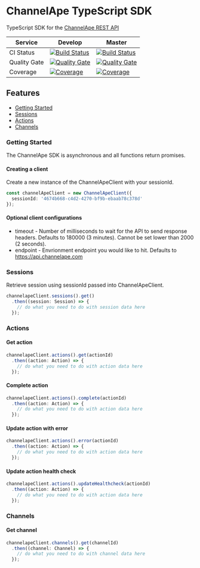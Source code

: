 # ChannelApe TypeScript SDK

TypeScript SDK for the [ChannelApe REST API](https://docs.channelape.io/)

| Service   | Develop | Master |
|-----------|---------|--------|
| CI Status | [![Build Status](https://travis-ci.org/ChannelApe/channelape-typescript-sdk.svg?branch=develop)](https://travis-ci.org/ChannelApe/channelape-typescript-sdk) | [![Build Status](https://travis-ci.org/ChannelApe/channelape-typescript-sdk.svg?branch=master)](https://travis-ci.org/ChannelApe/channelape-typescript-sdk) |
| Quality Gate | [![Quality Gate](https://sonarcloud.io/api/project_badges/measure?project=channelape-typescript-sdk&branch=develop&metric=alert_status)](https://sonarcloud.io/dashboard?id=channelape-typescript-sdk) | [![Quality Gate](https://sonarcloud.io/api/project_badges/measure?project=channelape-typescript-sdk&branch=master&metric=alert_status)](https://sonarcloud.io/dashboard?id=channelape-typescript-sdk) |
| Coverage | [![Coverage](https://sonarcloud.io/api/project_badges/measure?project=channelape-typescript-sdk&branch=develop&metric=coverage)](https://sonarcloud.io/dashboard?id=channelape-typescript-sdk) | [![Coverage](https://sonarcloud.io/api/project_badges/measure?project=channelape-typescript-sdk&branch=master&metric=coverage)](https://sonarcloud.io/dashboard?id=channelape-typescript-sdk) |

## Features
- [Getting Started](#getting-started)
- [Sessions](#sessions)
- [Actions](#actions)
- [Channels](#channels)

### Getting Started

The ChannelApe SDK is asynchronous and all functions return promises.

#### Creating a client

Create a new instance of the ChannelApeClient with your sessionId.

```typescript
const channelApeClient = new ChannelApeClient({
  sessionId: '4674b668-c4d2-4270-bf9b-ebaab78c378d'
});
```

#### Optional client configurations

* timeout - Number of milliseconds to wait for the API to send response headers. Defaults to 180000 (3 minutes). Cannot be set lower than 2000 (2 seconds).
* endpoint - Envrionment endpoint you would like to hit. Defaults to https://api.channelape.com

### Sessions

Retrieve session using sessionId passed into ChannelApeClient.

```typescript
channelapeClient.sessions().get()
  .then((session: Session) => {
    // do what you need to do with session data here
  });
```

### Actions

#### Get action
```typescript
channelapeClient.actions().get(actionId)
  .then((action: Action) => {
    // do what you need to do with action data here
  });
```

#### Complete action
```typescript
channelapeClient.actions().complete(actionId)
  .then((action: Action) => {
    // do what you need to do with action data here
  });
```

#### Update action with error
```typescript
channelapeClient.actions().error(actionId)
  .then((action: Action) => {
    // do what you need to do with action data here
  });
```

#### Update action health check
```typescript
channelapeClient.actions().updateHealthcheck(actionId)
  .then((action: Action) => {
    // do what you need to do with action data here
  });
```

### Channels

#### Get channel
```typescript
channelapeClient.channels().get(channelId)
  .then((channel: Channel) => {
    // do what you need to do with channel data here
  });
```